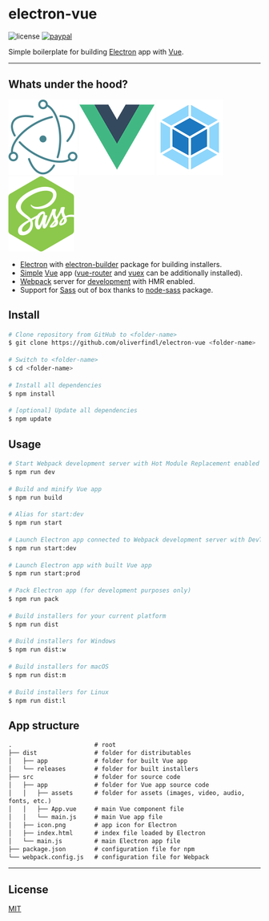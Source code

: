 # electron-vue

![license](https://img.shields.io/github/license/oliverfindl/electron-vue.svg?style=flat)
[![paypal](https://img.shields.io/badge/donate-paypal-blue.svg?colorB=0070ba&style=flat)](https://paypal.me/oliverfindl)

Simple boilerplate for building [Electron](https://github.com/electron/electron) app with [Vue](https://github.com/vuejs/vue).

---

## Whats under the hood?

[![electron](.assets/electron.png)](https://github.com/electron/electron)
[![vue](.assets/vue.png)](https://github.com/vuejs/vue)
[![webpack](.assets/webpack.png)](https://github.com/webpack/webpack)
[![node-sass](.assets/node-sass.png)](https://github.com/sass/node-sass)

- [Electron](https://github.com/electron/electron) with [electron-builder](https://github.com/electron-userland/electron-builder) package for building installers.
- [Simple](https://github.com/vuejs-templates/webpack-simple) [Vue](https://github.com/vuejs/vue) app ([vue-router](https://github.com/vuejs/vue-router) and [vuex](https://github.com/vuejs/vuex) can be additionally installed).
- [Webpack](https://github.com/webpack/webpack) server for [development](https://github.com/webpack/webpack-dev-server) with HMR enabled.
- Support for [Sass](https://github.com/sass/sass) out of box thanks to [node-sass](https://github.com/sass/node-sass) package.

## Install

```bash
# Clone repository from GitHub to <folder-name>
$ git clone https://github.com/oliverfindl/electron-vue <folder-name>

# Switch to <folder-name>
$ cd <folder-name>

# Install all dependencies
$ npm install

# [optional] Update all dependencies
$ npm update
```

## Usage

```bash
# Start Webpack development server with Hot Module Replacement enabled
$ npm run dev

# Build and minify Vue app
$ npm run build

# Alias for start:dev
$ npm run start

# Launch Electron app connected to Webpack development server with DevTools enabled
$ npm run start:dev

# Launch Electron app with built Vue app
$ npm run start:prod

# Pack Electron app (for development purposes only)
$ npm run pack

# Build installers for your current platform
$ npm run dist

# Build installers for Windows
$ npm run dist:w

# Build installers for macOS
$ npm run dist:m

# Build installers for Linux
$ npm run dist:l
```

## App structure

```
.                       # root
├── dist                # folder for distributables 
│   ├── app             # folder for built Vue app
│   └── releases        # folder for built installers
├── src                 # folder for source code
│   ├── app             # folder for Vue app source code
│   │   ├── assets      # folder for assets (images, video, audio, fonts, etc.)
│   │   ├── App.vue     # main Vue component file
│   │   └── main.js     # main Vue app file
│   ├── icon.png        # app icon for Electron
│   ├── index.html      # index file loaded by Electron
│   └── main.js         # main Electron app file
├── package.json        # configuration file for npm
└── webpack.config.js   # configuration file for Webpack
```

---

## License

[MIT](http://opensource.org/licenses/MIT)
